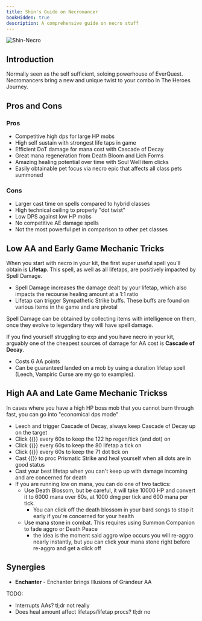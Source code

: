 ```yaml
---
title: Shin's Guide on Necromancer
bookHidden: true
description: A comprehensive guide on necro stuff
---
```


![Shin-Necro](/images/guides/shin-necro.webp)

## Introduction

Normally seen as the self sufficient, soloing powerhouse of EverQuest. Necromancers bring a new and unique twist to your combo in The Heroes Journey.


## Pros and Cons

### Pros

- Competitive high dps for large HP mobs
- High self sustain with strongest life taps in game
- Efficient DoT damage for mana cost with Cascade of Decay
- Great mana regeneration from Death Bloom and Lich Forms
- Amazing healing potential over time with Soul Well item clicks
- Easily obtainable pet focus via necro epic that affects all class pets summoned

### Cons

- Larger cast time on spells compared to hybrid classes
- High technical ceiling to properly "dot twist"
- Low DPS against low HP mobs
- No competitive AE damage spells
- Not the most powerful pet in comparison to other pet classes

## Low AA and Early Game Mechanic Tricks

When you start with necro in your kit, the first super useful spell you'll obtain is **Lifetap**. This spell, as well as all lifetaps, are positively impacted by Spell Damage.
- Spell Damage increases the damage dealt by your lifetap, which also impacts the recourse healing amount at a 1:1 ratio
- Lifetap can trigger Sympathetic Strike buffs. These buffs are found on various items in the game and are pivotal

Spell Damage can be obtained by collecting items with intelligence on them, once they evolve to legendary they will have spell damage.

If you find yourself struggling to exp and you have necro in your kit, arguably one of the cheapest sources of damage for AA cost is **Cascade of Decay**.
- Costs 6 AA points
- Can be guaranteed landed on a mob by using a duration lifetap spell (Leech, Vampiric Curse are my go to examples).


## High AA and Late Game  Mechanic Trickss

In cases where you have a high HP boss mob that you cannot burn through fast, you can go into "economical dps mode"

- Leech and trigger Cascade of Decay, always keep Cascade of Decay up on the target
- Click {{<item id="2048043" name="Demi Lich Skullcap">}} every 60s to keep the 122 hp regen/tick (and dot) on
- Click {{<item id="2024640" name="Shissar Deathspeaker Staff">}} every 60s to keep the 80 lifetap a tick on
- Click {{<item id="2048044" name="Elder Spiritist's Vambraces">}} every 60s to keep the 71 dot tick on
- Cast {{<spell id="" name="Lifespike">}} to proc Prismatic Strike and heal yourself when all dots are in good status
- Cast your best lifetap when you can't keep up with damage incoming and are concerned for death
- If you are running low on mana, you can do one of two tactics:
    - Use Death Blossom, but be careful, it will take 10000 HP and convert it to 6000 mana over 60s, at 1000 dmg per tick and 600 mana per tick.
        - You can click off the death blossom in your bard songs to stop it early if you're concerned for your health
    - Use mana stone in combat. This requires using Summon Companion to fade aggro or Death Peace
        - the idea is the moment said aggro wipe occurs you will re-aggro nearly instantly, but you can click your mana stone right before re-aggro and get a click off




## Synergies

- **Enchanter** - Enchanter brings Illusions of Grandeur AA


TODO:
- Interrupts AAs? tl;dr not really
- Does heal amount affect lifetaps/lifetap procs? tl;dr no
